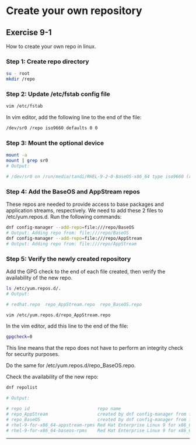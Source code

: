 
# Create your own repository
## Exercise 9-1
How to create your own repo in linux.

### Step 1: Create repo directory

```bash
su - root
mkdir /repo
```

### Step 2: Update /etc/fstab config file 

```bash
vim /etc/fstab
```

In vim editor, add the following line to the end of the file:

```bash
/dev/sr0 /repo iso9660 defaults 0 0
```


### Step 3: Mount the optional device 

```bash
mount -a 
mount | grep sr0
# Output: 

# /dev/sr0 on /run/media/tandi/RHEL-9-2-0-BaseOS-x86_64 type iso9660 (ro,nosuid,nodev,relatime,nojoliet,check=s,map=n,blocksize=2048,uid=1000,gid=1000,dmode=500,fmode=400,uhelper=udisks2)

```

### Step 4: Add the BaseOS and AppStream repos

These repos are needed to provide access to base packages and application streams, respectively. We need to add these 2 files to /etc/yum.repos.d. Run the following commands:  

```bash
dnf config-manager --add-repo=file:///repo/BaseOS
# Output: Adding repo from: file:///repo/BaseOS
dnf config-manager --add-repo=file:///repo/AppStream
# Output: Adding repo from: file:///repo/AppStream
```

### Step 5: Verify the newly created repository
Add the GPG check to the end of each file created, then verify the availability of the new repo.

```bash
ls /etc/yum.repos.d/.
# Output:

# redhat.repo  repo_AppStream.repo  repo_BaseOS.repo

vim /etc/yum.repos.d/repo_AppStream.repo 
```
In the vim editor, add this line to the end of the file:

```bash
gpgcheck=0
```
This line means that the repo does not have to perform an integrity check for security purposes.

Do the same for /etc/yum.repos.d/repo_BaseOS.repo. 

Check the availability of the new repo:
```bash
dnf repolist

# Output:

# repo id                          repo name
# repo_AppStream                   created by dnf config-manager from file:///repo/AppStream
# repo_BaseOS                      created by dnf config-manager from file:///repo/BaseOS
# rhel-9-for-x86_64-appstream-rpms Red Hat Enterprise Linux 9 for x86_64 - AppStream (RPMs)
# rhel-9-for-x86_64-baseos-rpms    Red Hat Enterprise Linux 9 for x86_64 - BaseOS (RPMs)
```

---

